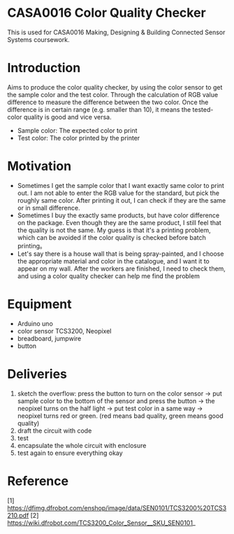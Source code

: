 # CASA0016 Color Quality Checker

This is used for CASA0016 Making, Designing & Building Connected Sensor Systems coursework.

# Introduction
Aims to produce the color quality checker, by using the color sensor to get the sample color and the test color. Through the calculation of RGB value difference to measure the difference between the two color. 
Once the difference is in certain range (e.g. smaller than 10), it means the tested-color quality is good and vice versa.
* Sample color: The expected color to print
* Test color: The color printed by the printer

# Motivation
  * Sometimes I get the sample color that I want exactly same color to print out. I am not able to enter the RGB value for the standard, but pick the roughly same color. After printing it out, I can check if they are the same or in small difference.
  * Sometimes I buy the exactly same products, but have color difference on the package. Even though they are the same product, I still feel that the quality is not the same. My guess is that it's a printing problem, which can be avoided if the color quality is checked before batch printing。
  * Let's say there is a house wall that is being spray-painted, and I choose the appropriate material and color in the catalogue, and I want it to appear on my wall. After the workers are finished, I need to check them, and using a color quality checker can help me find the problem

# Equipment
  * Arduino uno
  * color sensor TCS3200, Neopixel
  * breadboard, jumpwire
  * button

# Deliveries
1. sketch the overflow: press the button to turn on the color sensor -> put sample color to the bottom of the sensor and press the button -> the neopixel turns on the half light -> put test color in a same way -> neopixel turns red or green. (red means bad quality, green means good quality)
2. draft the circuit with code
3. test
4. encapsulate the whole circuit with enclosure
5. test again to ensure everything okay

# Reference
[1] https://dfimg.dfrobot.com/enshop/image/data/SEN0101/TCS3200%20TCS3210.pdf
[2] https://wiki.dfrobot.com/TCS3200_Color_Sensor__SKU_SEN0101_
